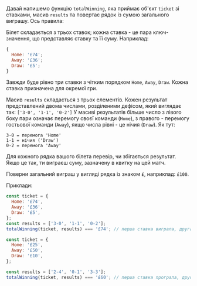 Давай напишемо функцію `totalWinning`, яка приймає об'єкт `ticket` зі ставками, масив `results` та повертає рядок із сумою загального виграшу. Ось правила:

Білет складається з трьох ставок; кожна ставка - це пара ключ-значення, що представляє ставку та її суму. Наприклад:

```js
{
  Home: '£74';
  Away: '£36';
  Draw: '£5';
}
```

Завжди буде рівно три ставки з чітким порядком `Home`, `Away`, `Draw`. Кожна ставка призначена для окремої гри.

Масив `results` складається з трьох елементів. Кожен результат представлений двома числами, розділеними дефісом, який виглядає так:
`['3-0', '1-1', '0-2']`
У масиві результатів більше число з лівого боку пари означає перемогу своєї команди (`Home`), з правого - перемогу гостьової команди (`Away`), якщо числа рівні - це нічия (`Draw`). Як тут:

```
3-0 = перемога 'Home'
1-1 = нічия ('Draw')
0-2 = перемога 'Away'
```

Для кожного рядка вашого білета перевір, чи збігається результат. Якщо це так, ти виграєш суму, зазначену в квитку на цей матч.

Поверни загальний виграш у вигляді рядка із знаком `£`, наприклад: `£100`.

Приклади:

```js
const ticket = {
  Home: '£74',
  Away: '£36',
  Draw: '£5',
};
const results = ['3-0', '1-1', '0-2'];
totalWinning(ticket, results) === '£74'; // перша ставка виграла, друга і третя ставки програли

const ticket = {
  Home: '£25',
  Away: '£50',
  Draw: '£10',
};

const results = ['2-4', '0-1', '3-3'];
totalWinning(ticket, results) === '£60'; // перша ставка програла, друга і третя ставки виграли
```
